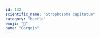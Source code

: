```yaml
---
id: 132
scientific_name: "Strophosoma capitatum"
category: "beetle"
emoji: "🐞"
name: "Gorgojo"
---
```

